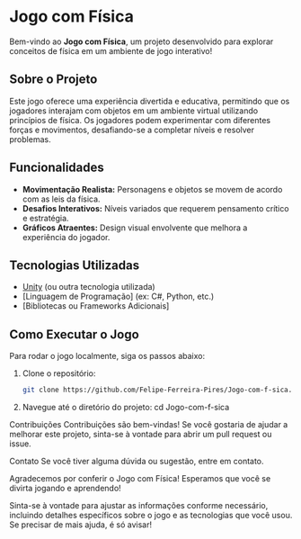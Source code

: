 # Jogo com Física

Bem-vindo ao **Jogo com Física**, um projeto desenvolvido para explorar conceitos de física em um ambiente de jogo interativo!

## Sobre o Projeto

Este jogo oferece uma experiência divertida e educativa, permitindo que os jogadores interajam com objetos em um ambiente virtual utilizando princípios de física. Os jogadores podem experimentar com diferentes forças e movimentos, desafiando-se a completar níveis e resolver problemas.

## Funcionalidades

- **Movimentação Realista:** Personagens e objetos se movem de acordo com as leis da física.
- **Desafios Interativos:** Níveis variados que requerem pensamento crítico e estratégia.
- **Gráficos Atraentes:** Design visual envolvente que melhora a experiência do jogador.

## Tecnologias Utilizadas

- [Unity](https://unity.com/) (ou outra tecnologia utilizada)
- [Linguagem de Programação] (ex: C#, Python, etc.)
- [Bibliotecas ou Frameworks Adicionais]

## Como Executar o Jogo

Para rodar o jogo localmente, siga os passos abaixo:

1. Clone o repositório:
   ```bash
   git clone https://github.com/Felipe-Ferreira-Pires/Jogo-com-f-sica.git

2. Navegue até o diretório do projeto:
cd Jogo-com-f-sica

Contribuições
Contribuições são bem-vindas! Se você gostaria de ajudar a melhorar este projeto, sinta-se à vontade para abrir um pull request ou issue.



Contato
Se você tiver alguma dúvida ou sugestão, entre em contato.

Agradecemos por conferir o Jogo com Física! Esperamos que você se divirta jogando e aprendendo!

Sinta-se à vontade para ajustar as informações conforme necessário, incluindo detalhes específicos sobre o jogo e as tecnologias que você usou. Se precisar de mais ajuda, é só avisar!


